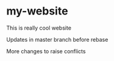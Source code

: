 # my-website

This is really cool website

Updates in master branch before rebase

More changes to raise conflicts
